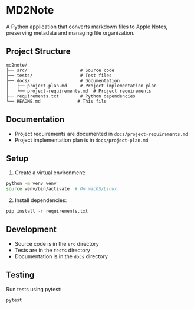 # MD2Note

A Python application that converts markdown files to Apple Notes, preserving metadata and managing file organization.

## Project Structure

```
md2note/
├── src/                    # Source code
├── tests/                  # Test files
├── docs/                   # Documentation
│   ├── project-plan.md     # Project implementation plan
│   └── project-requirements.md  # Project requirements
├── requirements.txt        # Python dependencies
└── README.md              # This file
```

## Documentation

- Project requirements are documented in `docs/project-requirements.md`
- Project implementation plan is in `docs/project-plan.md`

## Setup

1. Create a virtual environment:
```bash
python -m venv venv
source venv/bin/activate  # On macOS/Linux
```

2. Install dependencies:
```bash
pip install -r requirements.txt
```

## Development

- Source code is in the `src` directory
- Tests are in the `tests` directory
- Documentation is in the `docs` directory

## Testing

Run tests using pytest:
```bash
pytest
``` 